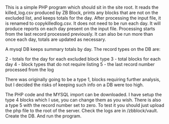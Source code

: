 This is a simple PHP program which should sit in the site root. It reads the killed_log.csv produced by ZB Block, prints any blocks that are not on the excluded list, and keeps totals for the day. After processing the input file, it is renamed to copykilledlog.csv. It does not need to be run each day. It will produce reports on each day present on the input file. Processing starts from the last record processed previously. It can also be run more than once each day, totals are updated as necessary.

A mysql DB keeps summary totals by day. The record types on the DB are:

2 - totals for the day for each excluded block type
3 - total blocks for each day
4 - block types that do not require listing
5 - the last record number processed from the log

There was originally going to be a type 1, blocks requiring further analysis, but I decided the risks of keeping such info on a DB were too high.

The PHP code and the MYSQL import can be downloaded. I have setup the type 4 blocks which I use, you can change them as you wish. There is also a type 5 with the record number set to zero.
To test it you should just upload the php file to the root of the server. Check the logs are in /zbblock/vault. Create the DB. And run the program.
